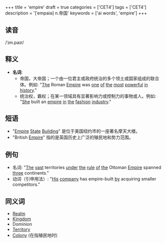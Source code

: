 +++
title = 'empire'
draft = true
categories = ['CET4']
tags = ['CET4']
description = '[ˈempaiə] n.帝国'
keywords = ['ai words', 'empire']
+++

## 读音
/ˈɪm.paɪr/

## 释义
- **名词**:
   - 帝国，大帝国；一个由一位君主或政府统治的多个领土或国家组成的联合体。例如: "[The](/zh/post/the/) Roman [Empire](/zh/post/empire/) was [one](/zh/post/one/) [of](/zh/post/of/) [the](/zh/post/the/) [most](/zh/post/most/) [powerful](/zh/post/powerful/) [in](/zh/post/in/) [history](/zh/post/history/)."
   - 统治权，霸权；在某一领域具有显著影响力或控制力的事物或人。例如: "[She](/zh/post/she/) built an [empire](/zh/post/empire/) [in](/zh/post/in/) [the](/zh/post/the/) [fashion](/zh/post/fashion/) [industry](/zh/post/industry/)."

## 短语
- "[Empire](/zh/post/empire/) [State](/zh/post/state/) [Building](/zh/post/building/)" 是位于美国纽约市的一座著名摩天大楼。
- "British [Empire](/zh/post/empire/)" 指的是英国历史上广泛的殖民地和势力范围。

## 例句
- 名词: "[The](/zh/post/the/) [vast](/zh/post/vast/) territories [under](/zh/post/under/) [the](/zh/post/the/) [rule](/zh/post/rule/) [of](/zh/post/of/) [the](/zh/post/the/) Ottoman [Empire](/zh/post/empire/) spanned [three](/zh/post/three/) continents."
- 动词（引申用法）: "[His](/zh/post/his/) [company](/zh/post/company/) has empire-built [by](/zh/post/by/) acquiring smaller competitors."

## 同义词
- [Realm](/zh/post/realm/)
- [Kingdom](/zh/post/kingdom/)
- Dominion
- [Territory](/zh/post/territory/)
- [Colony](/zh/post/colony/) (在指殖民地时)
